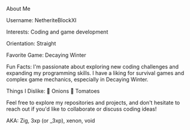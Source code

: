 About Me

Username: NetheriteBlockXI

Interests: Coding and game development

Orientation: Straight

Favorite Game: Decaying Winter

Fun Facts:
I'm passionate about exploring new coding challenges and expanding my programming skills.
I have a liking for survival games and complex game mechanics, especially in Decaying Winter.

Things I Dislike:
🧅 Onions
🍅 Tomatoes

Feel free to explore my repositories and projects, and don't hesitate to reach out if you'd like to collaborate or discuss coding ideas!

AKA: Zig, 3xp (or _3xp), xenon, void
